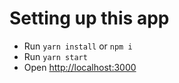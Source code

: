 # Setting up this app
- Run `yarn install` or `npm i`
- Run `yarn start`
- Open [http://localhost:3000](http://localhost:3000)
